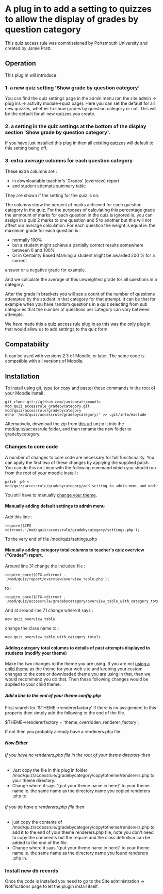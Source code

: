 A plug in to add a setting to quizzes to allow the display of grades by question category
=========================================================================================

This quiz access rule was commissioned by Portsmouth University and created by Jamie Pratt.

Operation
---------

This plug in will introduce :

### 1. a new quiz setting 'Show grade by question category'

You can find the quiz settings page in the admin menu (on the site admin -> plug ins -> activity module->quiz page). Here you can
set the default for all new quizzes, whether to show grades by question category or not. This will be the default for all new
 quizzes you create.

### 2. a setting in the quiz settings at the bottom of the display section 'Show grade by question category'.

If you have just installed this plug in then all existing quizzes will default to this setting being off.

### 3. extra average columns for each question category

These extra columns are :

* in downloadable teacher's 'Grades' (overview) report
* and student attempts summary table

They are shown if the setting for the quiz is on.

The columns show the percent of marks achieved for each question category in the quiz. For the purposes of calculating this
percentage grade the ammount of marks for each question in the quiz is ignored ie. you
 can assign in a quiz 2 marks to one question and 5 to another but this will not affect our average calculation. For each
 question the weight is equal ie. the maximum grade for each question is :

* normally 100%
* but a student might achieve a partially correct results somewhere between 0 and 100%
* Or in Certainty Based Marking a student might be awarded 200 % for a correct

answer or a negative grade for example.

And we calculate the average of this unweighted grade for all questions in a category.

After the grade in brackets you will see a count of the number of questions attempted by the student in that category for that
attempt. It can be that for example when you have random questions in a quiz selecting from sub categories that the number of
questions per category can vary between attempts.

We have made this a quiz access rule plug in as this was the only plug in that would allow us to add settings to the quiz form.


Compatability
-------------

It can be used with versions 2.3 of Moodle, or later. The same code is compatible with all versions of Moodle.

Installation
------------

To install using git, type (or copy and paste) these commands in the root of your Moodle install :

    git clone git://github.com/jamiepratt/moodle-mod_quiz_accessrule_gradebycategory.git mod/quiz/accessrule/gradebycategory
    echo '/mod/quiz/accessrule/gradebycategory/' >> .git/info/exclude

Alternatively, download the zip from [this url](https://github.com/jamiepratt/moodle-mod_quiz_accessrule_gradebycategory/archive/master.zip)
unzip it into the mod/quiz/accessrule folder, and then rename the new
folder to gradebycategory.


### Changes to core code

A number of changes to core code are necessary for full functionality. You can apply the first two of these changes by applying
the supplied patch. You can do this on Linux with the following command which you should run from the root of your moodle install :

    patch -p0 < mod/quiz/accessrule/gradebycategory/add_setting_to_admin_menu_and_modify_grades_report.patch

You still have to manually [change your theme](#adding-category-total-columns-to-details-of-past-attempts-displayed-to-students-modify-your-theme).

#### Manually adding default settings to admin menu

Add this line :

    require($CFG->dirroot.'/mod/quiz/accessrule/gradebycategory/settings.php');

To the very end of file /mod/quiz/settings.php

#### Manually adding category total columns to teacher's quiz overview ("Grades") report.

Around line 31 change the included file :

    require_once($CFG->dirroot . '/mod/quiz/report/overview/overview_table.php');

to :

    require_once($CFG->dirroot . '/mod/quiz/accessrule/gradebycategory/overview_table_with_category_totals.php');

And at around line 71 change where it says :

    new quiz_overview_table

change the class name to :

    new quiz_overview_table_with_category_totals



#### Adding category total columns to details of past attempts displayed to students (modify your theme)

Make the two changes to the theme you are using. If you are not [using a child theme](http://docs.moodle.org/dev/Themes_2.2_how_to_clone_a_Moodle_2.2_theme) as the theme for your web site and keeping
your custom changes to the core or downloaded theme you are using in that,
then we would recommend you do that. Then these following changes would be applied to
your child theme.

##### Add a line to the end of your theme config.php

First search for '$THEME->rendererfactory' if there is no assignment to this property then simply add the following to the end of
 the file.

$THEME->rendererfactory = 'theme_overridden_renderer_factory';

If not then you probably already have a renderers.php file

##### Now Either

###### If you have no renderers.php file in the root of your theme directory then

* Just copy the file in this plug in folder /mod/quiz/accessrule/gradebycategory/copytotheme/renderers.php to your theme directory.
* Change where it says '{put your theme name in here}' to your theme name ie. the same name as the directory name you copied renderers
.php to.

###### If you do have a renderers.php file then

* just copy the contents of /mod/quiz/accessrule/gradebycategory/copytotheme/renderers.php to add it to the end of your theme
renderers.php file, note you don't need to copy the comments but the require and the class definition can be added to the end of
the file.
* Change where it says '{put your theme name in here}' to your theme name ie. the same name as the directory name you found
renderers
.php in.

### Install new db records

Once the code is installed you need to go to the Site administration -> Notifications page
to let the plugin install itself.
